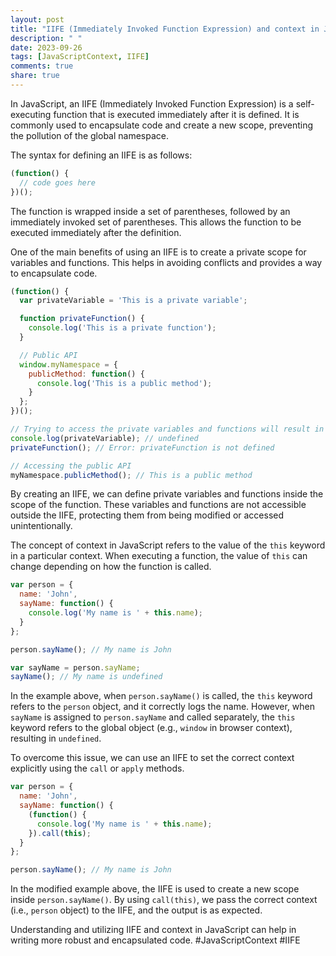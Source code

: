 ```yaml
---
layout: post
title: "IIFE (Immediately Invoked Function Expression) and context in JavaScript"
description: " "
date: 2023-09-26
tags: [JavaScriptContext, IIFE]
comments: true
share: true
---
```


In JavaScript, an IIFE (Immediately Invoked Function Expression) is a self-executing function that is executed immediately after it is defined. It is commonly used to encapsulate code and create a new scope, preventing the pollution of the global namespace.

The syntax for defining an IIFE is as follows:

```javascript
(function() {
  // code goes here
})();
```

The function is wrapped inside a set of parentheses, followed by an immediately invoked set of parentheses. This allows the function to be executed immediately after the definition.

One of the main benefits of using an IIFE is to create a private scope for variables and functions. This helps in avoiding conflicts and provides a way to encapsulate code.

```javascript
(function() {
  var privateVariable = 'This is a private variable';

  function privateFunction() {
    console.log('This is a private function');
  }

  // Public API
  window.myNamespace = {
    publicMethod: function() {
      console.log('This is a public method');
    }
  };
})();

// Trying to access the private variables and functions will result in an error
console.log(privateVariable); // undefined
privateFunction(); // Error: privateFunction is not defined

// Accessing the public API
myNamespace.publicMethod(); // This is a public method
```

By creating an IIFE, we can define private variables and functions inside the scope of the function. These variables and functions are not accessible outside the IIFE, protecting them from being modified or accessed unintentionally.

The concept of context in JavaScript refers to the value of the `this` keyword in a particular context. When executing a function, the value of `this` can change depending on how the function is called.

```javascript
var person = {
  name: 'John',
  sayName: function() {
    console.log('My name is ' + this.name);
  }
};

person.sayName(); // My name is John

var sayName = person.sayName;
sayName(); // My name is undefined
```

In the example above, when `person.sayName()` is called, the `this` keyword refers to the `person` object, and it correctly logs the name. However, when `sayName` is assigned to `person.sayName` and called separately, the `this` keyword refers to the global object (e.g., `window` in browser context), resulting in `undefined`.

To overcome this issue, we can use an IIFE to set the correct context explicitly using the `call` or `apply` methods.

```javascript
var person = {
  name: 'John',
  sayName: function() {
    (function() {
      console.log('My name is ' + this.name);
    }).call(this);
  }
};

person.sayName(); // My name is John
```

In the modified example above, the IIFE is used to create a new scope inside `person.sayName()`. By using `call(this)`, we pass the correct context (i.e., `person` object) to the IIFE, and the output is as expected.

Understanding and utilizing IIFE and context in JavaScript can help in writing more robust and encapsulated code. #JavaScriptContext #IIFE